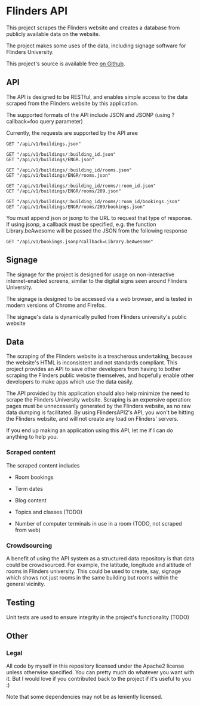 # Flinders API

This project scrapes the Flinders website and creates a database from publicly available data on the website.

The project makes some uses of the data, including signage software for Flinders University.

This project's source is available free [on Github](https://github.com/TobiasWooldridge/FlindersAPI2/).

## API

The API is designed to be RESTful, and enables simple access to the data scraped from the Flinders website by this application.

The supported formats of the API include JSON and JSONP (using ?callback=foo query parameter)


Currently, the requests are supported by the API aree

    GET "/api/v1/buildings.json"

    GET "/api/v1/buildings/:building_id.json"
    GET "/api/v1/buildings/ENGR.json"
    
    GET "/api/v1/buildings/:building_id/rooms.json"
    GET "/api/v1/buildings/ENGR/rooms.json"
    
    GET "/api/v1/buildings/:building_id/rooms/:room_id.json"
    GET "/api/v1/buildings/ENGR/rooms/209.json"
    
    GET "/api/v1/buildings/:building_id/rooms/:room_id/bookings.json"
    GET "/api/v1/buildings/ENGR/rooms/209/bookings.json"

You must append json or jsonp to the URL to request that type of response. If using jsonp, a callback must be specified, e.g. the function Library.beAwesome will be passed the JSON from the following response

    GET "/api/v1/bookings.jsonp?callback=Library.beAwesome"

## Signage

The signage for the project is designed for usage on non-interactive internet-enabled screens, similar to the digital signs seen around Flinders University.

The signage is designed to be accessed via a web browser, and is tested in modern versions of Chrome and Firefox.

The signage's data is dynamically pulled from Flinders university's public website


## Data

The scraping of the Flinders website is a treacherous undertaking, because the website's HTML is inconsistent and not standards compliant. This project provides an API to save other developers from having to bother scraping the Flinders public website themselves, and hopefully enable other developers to make apps which use the data easily.

The API provided by this application should also help minimize the need to scrape the Flinders University website. Scraping is an expensive operation: pages must be unnecessarily generated by the Flinders website, as no raw data dumping is facilitated. By using FlindersAPI2's API, you won't be hitting the Flinders website, and will not create any load on Flinders' servers.

If you end up making an application using this API, let me if I can do anything to help you.

### Scraped content 

The scraped content includes

* Room bookings
* Term dates
* Blog content
* Topics and classes (TODO)

* Number of computer terminals in use in a room (TODO, not scraped from web)

### Crowdsourcing

A benefit of using the API system as a structured data repository is that data could be crowdsourced. For example, the latitude, longitude and altitude of rooms in Flinders university. This could be used to create, say, signage which shows not just rooms in the same building but rooms within the general vicinity.

## Testing

Unit tests are used to ensure integrity in the project's functionality (TODO)


## Other

### Legal

All code by myself in this repository licensed under the Apache2 license unless otherwise specified. You can pretty much do whatever you want with it. But I would love if you contributed back to the project if it's useful to you :)

Note that some dependencies may not be as leniently licensed.
